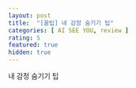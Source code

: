 ```yaml
---
layout: post
title:  "[꿀팁] 내 감정 숨기기 팁"
categories: [ AI SEE YOU, review ]
rating: 5
featured: true
hidden: true
---
```

내 감정 숨기기 팁